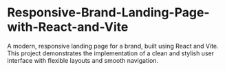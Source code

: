 # Responsive-Brand-Landing-Page-with-React-and-Vite
A modern, responsive landing page for a brand, built using React and Vite. This project demonstrates the implementation of a clean and stylish user interface with flexible layouts and smooth navigation. 
